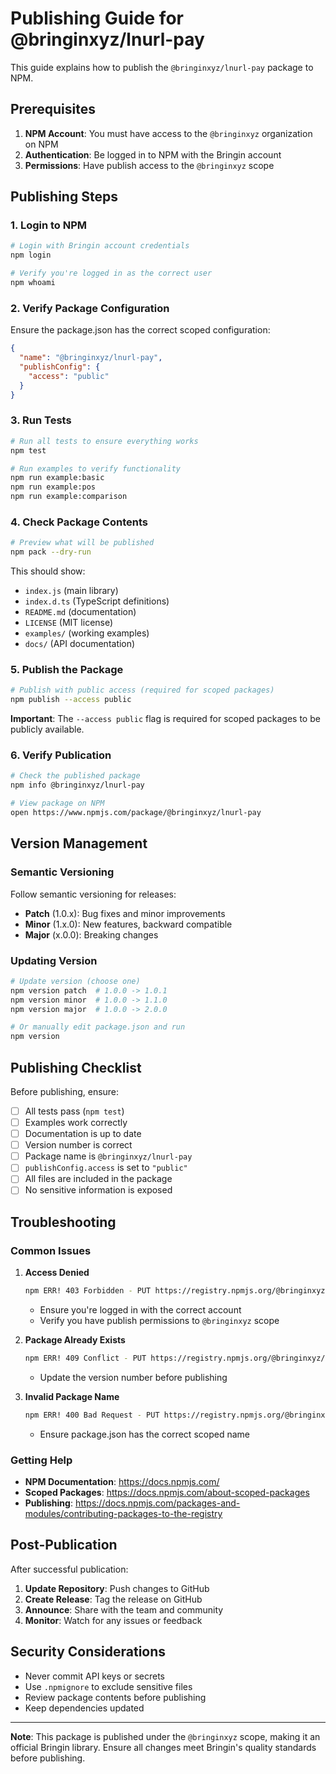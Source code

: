 # Publishing Guide for @bringinxyz/lnurl-pay

This guide explains how to publish the `@bringinxyz/lnurl-pay` package to NPM.

## Prerequisites

1. **NPM Account**: You must have access to the `@bringinxyz` organization on NPM
2. **Authentication**: Be logged in to NPM with the Bringin account
3. **Permissions**: Have publish access to the `@bringinxyz` scope

## Publishing Steps

### 1. Login to NPM

```bash
# Login with Bringin account credentials
npm login

# Verify you're logged in as the correct user
npm whoami
```

### 2. Verify Package Configuration

Ensure the package.json has the correct scoped configuration:

```json
{
  "name": "@bringinxyz/lnurl-pay",
  "publishConfig": {
    "access": "public"
  }
}
```

### 3. Run Tests

```bash
# Run all tests to ensure everything works
npm test

# Run examples to verify functionality
npm run example:basic
npm run example:pos
npm run example:comparison
```

### 4. Check Package Contents

```bash
# Preview what will be published
npm pack --dry-run
```

This should show:
- `index.js` (main library)
- `index.d.ts` (TypeScript definitions)
- `README.md` (documentation)
- `LICENSE` (MIT license)
- `examples/` (working examples)
- `docs/` (API documentation)

### 5. Publish the Package

```bash
# Publish with public access (required for scoped packages)
npm publish --access public
```

**Important**: The `--access public` flag is required for scoped packages to be publicly available.

### 6. Verify Publication

```bash
# Check the published package
npm info @bringinxyz/lnurl-pay

# View package on NPM
open https://www.npmjs.com/package/@bringinxyz/lnurl-pay
```

## Version Management

### Semantic Versioning

Follow semantic versioning for releases:

- **Patch** (1.0.x): Bug fixes and minor improvements
- **Minor** (1.x.0): New features, backward compatible
- **Major** (x.0.0): Breaking changes

### Updating Version

```bash
# Update version (choose one)
npm version patch  # 1.0.0 -> 1.0.1
npm version minor  # 1.0.0 -> 1.1.0
npm version major  # 1.0.0 -> 2.0.0

# Or manually edit package.json and run
npm version
```

## Publishing Checklist

Before publishing, ensure:

- [ ] All tests pass (`npm test`)
- [ ] Examples work correctly
- [ ] Documentation is up to date
- [ ] Version number is correct
- [ ] Package name is `@bringinxyz/lnurl-pay`
- [ ] `publishConfig.access` is set to `"public"`
- [ ] All files are included in the package
- [ ] No sensitive information is exposed

## Troubleshooting

### Common Issues

1. **Access Denied**
   ```bash
   npm ERR! 403 Forbidden - PUT https://registry.npmjs.org/@bringinxyz/lnurl-pay
   ```
   - Ensure you're logged in with the correct account
   - Verify you have publish permissions to `@bringinxyz` scope

2. **Package Already Exists**
   ```bash
   npm ERR! 409 Conflict - PUT https://registry.npmjs.org/@bringinxyz/lnurl-pay
   ```
   - Update the version number before publishing

3. **Invalid Package Name**
   ```bash
   npm ERR! 400 Bad Request - PUT https://registry.npmjs.org/@bringinxyz/lnurl-pay
   ```
   - Ensure package.json has the correct scoped name

### Getting Help

- **NPM Documentation**: https://docs.npmjs.com/
- **Scoped Packages**: https://docs.npmjs.com/about-scoped-packages
- **Publishing**: https://docs.npmjs.com/packages-and-modules/contributing-packages-to-the-registry

## Post-Publication

After successful publication:

1. **Update Repository**: Push changes to GitHub
2. **Create Release**: Tag the release on GitHub
3. **Announce**: Share with the team and community
4. **Monitor**: Watch for any issues or feedback

## Security Considerations

- Never commit API keys or secrets
- Use `.npmignore` to exclude sensitive files
- Review package contents before publishing
- Keep dependencies updated

---

**Note**: This package is published under the `@bringinxyz` scope, making it an official Bringin library. Ensure all changes meet Bringin's quality standards before publishing. 